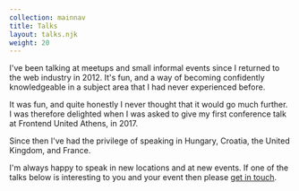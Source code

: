 ```yaml
---
collection: mainnav
title: Talks
layout: talks.njk
weight: 20
---
```


I've been talking at meetups and small informal events since I returned to the web industry in 2012. It's fun, and a way of becoming confidently knowledgeable in a subject area that I had never experienced before.

It was fun, and quite honestly I never thought that it would go much further. I was therefore delighted when I was asked to give my first conference talk at Frontend United Athens, in 2017. 

Since then I've had the privilege of speaking in Hungary, Croatia, the United Kingdom, and France. 

I'm always happy to speak in new locations and at new events. If one of the talks below is interesting to you and your event then please [get in touch](/contact).


